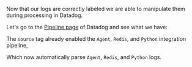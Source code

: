 Now that our logs are correctly labeled we are able to manipulate them during processing in Datadog.

Let's go to the [Pipeline page](https://app.datadoghq.com/logs/pipelines) of Datadog and see what we have:

The `source` tag already enabled the `Agent`, `Redis`, and `Python` integration pipeline,

Which now automatically parse `Agent`, `Redis`, and `Python` logs.
